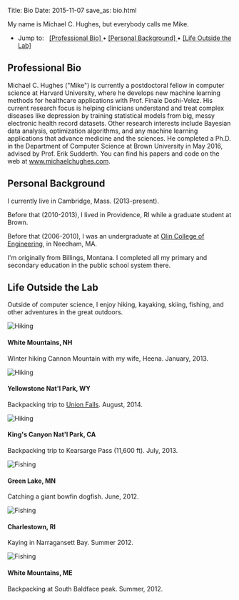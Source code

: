 Title: Bio
Date: 2015-11-07
save_as: bio.html

My name is Michael C. Hughes, but everybody calls me Mike.

<ul class="list-group">
  <li class="list-group-item">
    <p class="list-group-item-text">
      Jump to:&nbsp;&nbsp;
      <a href="#Professional-Bio">
      [Professional Bio]
      </a>
        &#8226;
      <a href="#Personal-Background">
      [Personal Background]
      </a>
        &#8226;
      <a href="#Life-Outside-The-Lab">
      [Life Outside the Lab]
      </a>
    </p> 
  </li>
</ul>

<a name="Professional-Bio"></a> 
## Professional Bio

Michael C. Hughes ("Mike") is currently a postdoctoral fellow in computer science at Harvard University, where he develops new machine learning methods for healthcare applications with Prof. Finale Doshi-Velez. His current research focus is helping clinicians understand and treat complex diseases like depression by training statistical models from big, messy electronic health record datasets. Other research interests include Bayesian data analysis, optimization algorithms, and any machine learning applications that advance medicine and the sciences. He completed a Ph.D. in the Department of Computer Science at Brown University in May 2016, advised by Prof. Erik Sudderth. You can find his papers and code on the web at www.michaelchughes.com.

<a name="Personal-Background"></a> 
## Personal Background

I currently live in Cambridge, Mass. (2013-present).

Before that (2010-2013), I lived in Providence, RI while a graduate student at Brown.

Before that (2006-2010), I was an undergraduate at  <a href="http://www.olin.edu">Olin College of Engineering</a>, in Needham, MA.

I'm originally from Billings, Montana. I completed all my primary and secondary education in the public school system there.

<a name="Life-Outside-The-Lab"></a> 
## Life Outside the Lab

Outside of computer science, I enjoy hiking, kayaking, skiing, fishing, and other adventures in the great outdoors.

<div class="row">

  <div class="col-sm-6 col-md-4"> <div class="thumbnail">
      <img 
        src="{filename}/images/MikeAndHeena_CannonMtnHike_400.jpg"
        alt="Hiking">
      <div class="caption">
        <h4>White Mountains, NH</h4>
        <p>Winter hiking Cannon Mountain with my wife, Heena. January, 2013.</p>
      </div>
  </div></div>

  <div class="col-sm-6 col-md-4"><div class="thumbnail">
      <img 
        src="{filename}/images/Mike_YellowstoneUnionFalls_400.jpg"
        alt="Hiking">
      <div class="caption">
        <h4>Yellowstone Nat'l Park, WY</h4>
        <p>Backpacking trip to <a href="http://www.trailguidesyellowstone.com/yellowstone_hikes/union_falls_trail_yellowstone.php">Union Falls</a>. August, 2014.</p>
      </div>
  </div></div>

  <div class="col-sm-6 col-md-4"> <div class="thumbnail">
      <img 
        src="{filename}/images/Mike_KearsargePass_400.jpg"
        alt="Hiking">
      <div class="caption">
        <h4>King's Canyon Nat'l Park, CA</h4>
        <p>Backpacking trip to Kearsarge Pass (11,600 ft). July, 2013.</p>
      </div>
  </div></div>

  <div class="col-sm-6 col-md-4"> <div class="thumbnail">
      <img 
        src="{filename}/images/Mike_GiantDogfish_400.jpg"
        alt="Fishing">
      <div class="caption">
        <h4>Green Lake, MN</h4>
        <p>Catching a giant bowfin dogfish. June, 2012.</p>
      </div>
  </div></div>

  <div class="col-sm-6 col-md-4"> <div class="thumbnail">
      <img 
        src="{filename}/images/Mike_Kayak_400.jpg"
        alt="Fishing">
      <div class="caption">
        <h4>Charlestown, RI</h4>
        <p>Kaying in Narragansett Bay. Summer 2012.</p>
      </div>
  </div></div>


  <div class="col-sm-6 col-md-4"> <div class="thumbnail">
      <img 
        src="{filename}/images/Mike_Baldface_400.jpg"
        alt="Fishing">
      <div class="caption">
        <h4>White Mountains, ME</h4>
        <p>Backpacking at South Baldface peak. Summer, 2012.</p>
      </div>
  </div></div>

</div>

